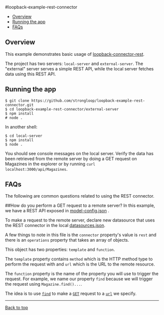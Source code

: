 [strongloop-website]: http://strongloop.com/

#loopback-example-rest-connector

- [Overview](#Overview)
- [Running the app](#running-the-app)
- [FAQs](#faqs)

## Overview
This example demonstrates basic usage of [loopback-connector-rest](https://github.com/strongloop/loopback-connector-rest). 

The project has two servers: `local-server` and `external-server`. The "external" server
serves a simple REST API, while the local server fetches data using
this REST API.

## Running the app

```
$ git clone https://github.com/strongloop/loopback-example-rest-connector.git
$ cd loopback-example-rest-connector/external-server
$ npm install
# node .
```
In another shell:
```
$ cd local-server
$ npm install
$ node .
```

You should see console messages on the local server. Verify the data has been
retrieved from the remote server by doing a GET request on Magazines in the
explorer or by running `curl localhost:3000/api/Magazines`.

## FAQs
The following are common questions related to using the REST connector.

##How do you perform a GET request to a remote server?
In this example, we have a REST API exposed in [model-config.json](https://github.com/strongloop/loopback-example-rest-connector/blob/master/external-server/server/model-config.json#L31)
.

To make a request to the remote server, declare new datasource that uses the
REST connector in the local [datasources.json](https://github.com/strongloop/loopback-example-rest-connector/blob/master/local-server/server/datasources.json#L6-L20).

A few things to note in this file is the `connector` property's value is `rest` and
there is an `operations` property that takes an array of objects.

This object has two properties: `template` and `function`.

The `template` property contains `method` which is the HTTP method type to
perform the request with and `url` which is the URL to the remote resource.

The `function` property is the name of the property you will use to trigger the
request. For example, we name our property `find` because we will trigger the
request using `Magazine.find()...`.

The idea is to use [`find`](https://github.com/strongloop/loopback-example-rest-connector/blob/master/local-server/server/datasources.json#L16) to make a [`GET`](https://github.com/strongloop/loopback-example-rest-connector/blob/master/local-server/server/datasources.json#L12) request to a [`url`](https://github.com/strongloop/loopback-example-rest-connector/blob/master/local-server/server/datasources.json#L13) we specify.

---

[Back to top](https://github.com/strongloop/loopback-example-rest-connector#loopback-example-rest-connector)
